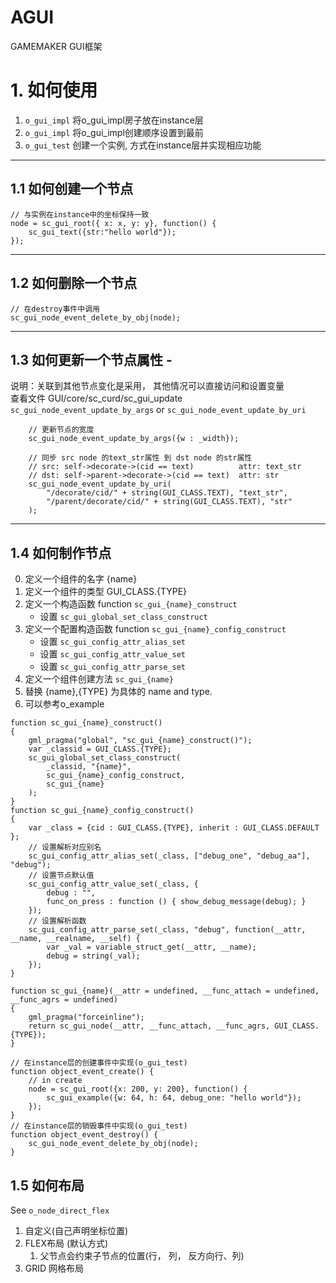 # AGUI
GAMEMAKER GUI框架


# 1. 如何使用
1. `o_gui_impl` 将o_gui_impl房子放在instance层
2. `o_gui_impl` 将o_gui_impl创建顺序设置到最前
3. `o_gui_test` 创建一个实例, 方式在instance层并实现相应功能
---
## 1.1 如何创建一个节点
```gml
// 与实例在instance中的坐标保持一致
node = sc_gui_root({ x: x, y: y}, function() {
    sc_gui_text({str:"hello world"});
});
```
---

## 1.2 如何删除一个节点
```gml
// 在destroy事件中调用
sc_gui_node_event_delete_by_obj(node);
```
---

## 1.3 如何更新一个节点属性 - 
说明：关联到其他节点变化是采用， 其他情况可以直接访问和设置变量</br>
查看文件 GUI/core/sc_curd/sc_gui_update `sc_gui_node_event_update_by_args` or `sc_gui_node_event_update_by_uri`
```gml
    // 更新节点的宽度
    sc_gui_node_event_update_by_args({w : _width});

    // 同步 src node 的text_str属性 到 dst node 的str属性
    // src: self->decorate->(cid == text)          attr: text_str
    // dst: self->parent->decorate->(cid == text)  attr: str
    sc_gui_node_event_update_by_uri(
		"/decorate/cid/" + string(GUI_CLASS.TEXT), "text_str", 
		"/parent/decorate/cid/" + string(GUI_CLASS.TEXT), "str"
    );
```
---

## 1.4 如何制作节点
0. 定义一个组件的名字 {name}
1. 定义一个组件的类型 GUI_CLASS.{TYPE} 
2. 定义一个构造函数 function `sc_gui_{name}_construct`
    * 设置 `sc_gui_global_set_class_construct`
3. 定义一个配置构造函数 function `sc_gui_{name}_config_construct`
    * 设置 `sc_gui_config_attr_alias_set`
    * 设置 `sc_gui_config_attr_value_set`
    * 设置 `sc_gui_config_attr_parse_set`
4. 定义一个组件创建方法 `sc_gui_{name}`
5. 替换 {name},{TYPE} 为具体的 name and type.
6. 可以参考o_example

```gml
function sc_gui_{name}_construct()
{
    gml_pragma("global", "sc_gui_{name}_construct()");
    var _classid = GUI_CLASS.{TYPE};
    sc_gui_global_set_class_construct(
        _classid, "{name}",
        sc_gui_{name}_config_construct,
        sc_gui_{name}
    );
}
function sc_gui_{name}_config_construct()
{
    var _class = {cid : GUI_CLASS.{TYPE}, inherit : GUI_CLASS.DEFAULT };
    // 设置解析对应别名
    sc_gui_config_attr_alias_set(_class, ["debug_one", "debug_aa"], "debug");
    // 设置节点默认值
    sc_gui_config_attr_value_set(_class, {
        debug : "",
        func_on_press : function () { show_debug_message(debug); }
    });
    // 设置解析函数
    sc_gui_config_attr_parse_set(_class, "debug", function(__attr, __name, __realname, __self) {
        var _val = variable_struct_get(__attr, __name);
        debug = string(_val);
    });
}

function sc_gui_{name}(__attr = undefined, __func_attach = undefined, __func_agrs = undefined)
{
    gml_pragma("forceinline");
    return sc_gui_node(__attr, __func_attach, __func_agrs, GUI_CLASS.{TYPE});
}

// 在instance层的创建事件中实现(o_gui_test)
function object_event_create() {
    // in create
    node = sc_gui_root({x: 200, y: 200}, function() {
        sc_gui_example({w: 64, h: 64, debug_one: "hello world"});
    });
}
// 在instance层的销毁事件中实现(o_gui_test)
function object_event_destroy() {
    sc_gui_node_event_delete_by_obj(node);
}
```
## 1.5 如何布局
See `o_node_direct_flex`
1. 自定义(自己声明坐标位置)
2. FLEX布局 (默认方式)</br>
    1. 父节点会约束子节点的位置(行， 列， 反方向行、列)
3. GRID 网格布局
